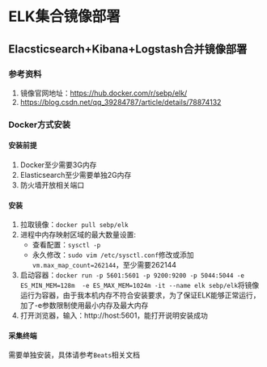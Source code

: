 # ELK集合镜像部署

## Elacsticsearch+Kibana+Logstash合并镜像部署

### 参考资料
1. 镜像官网地址：https://hub.docker.com/r/sebp/elk/
1. https://blog.csdn.net/qq_39284787/article/details/78874132

### Docker方式安装
#### 安装前提
1. Docker至少需要3G内存
1. Elasticsearch至少需要单独2G内存
1. 防火墙开放相关端口

#### 安装
1. 拉取镜像：`docker pull sebp/elk`
1. 进程中内存映射区域的最大数量设置:
   * 查看配置：`sysctl -p`
   * 永久修改：`sudo vim /etc/sysctl.conf`修改或添加`vm.max_map_count=262144`，至少需要262144
1. 启动容器：`docker run -p 5601:5601 -p 9200:9200 -p 5044:5044 -e ES_MIN_MEM=128m  -e ES_MAX_MEM=1024m -it --name elk sebp/elk`将镜像运行为容器，由于我本机内存不符合安装要求，为了保证ELK能够正常运行，加了-e参数限制使用最小内存及最大内存
1. 打开浏览器，输入：http://host:5601，能打开说明安装成功

#### 采集终端

需要单独安装，具体请参考`Beats`相关文档